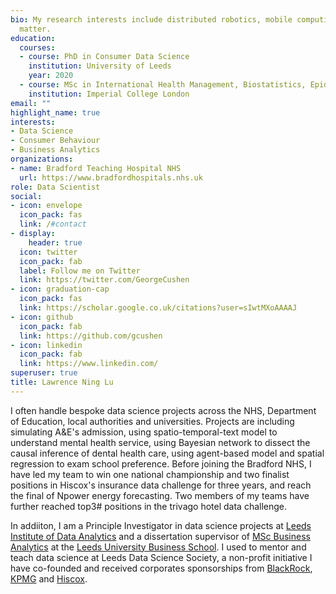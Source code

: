 ```yaml
---
bio: My research interests include distributed robotics, mobile computing and programmable
  matter.
education:
  courses:
  - course: PhD in Consumer Data Science
    institution: University of Leeds
    year: 2020
  - course: MSc in International Health Management, Biostatistics, Epidemiology
    institution: Imperial College London
email: ""
highlight_name: true
interests:
- Data Science
- Consumer Behaviour 
- Business Analytics
organizations:
- name: Bradford Teaching Hospital NHS
  url: https://www.bradfordhospitals.nhs.uk
role: Data Scientist
social:
- icon: envelope
  icon_pack: fas
  link: /#contact
- display:
    header: true
  icon: twitter
  icon_pack: fab
  label: Follow me on Twitter
  link: https://twitter.com/GeorgeCushen
- icon: graduation-cap
  icon_pack: fas
  link: https://scholar.google.co.uk/citations?user=sIwtMXoAAAAJ
- icon: github
  icon_pack: fab
  link: https://github.com/gcushen
- icon: linkedin
  icon_pack: fab
  link: https://www.linkedin.com/
superuser: true
title: Lawrence Ning Lu
---
```


I often handle bespoke data science projects across the NHS, Department of Education, local authorities and universities. Projects are including simulating A&E's admission, using spatio-temporal-text model to understand mental health service, using Bayesian network to dissect the causal inference of dental health care, using agent-based model and spatial regression to exam school preference. Before joining the Bradford NHS, I have led my team to win one national championship and two finalist positions in Hiscox's insurance data challenge for three years, and reach the final of Npower energy forecasting. Two members of my teams have further reached top3# positions in the trivago hotel data challenge. 

In addiiton, I am a Principle Investigator in data science projects at [Leeds Institute of Data Analytics](https://lida.leeds.ac.uk/) and a dissertation supervisor of [MSc Business Analytics](https://courses.leeds.ac.uk/g503/business-analytics-and-decision-sciences-msc) at the [Leeds University Business School](https://business.leeds.ac.uk). I used to mentor and teach data science at Leeds Data Science Society, a non-profit initiative I have co-founded and received corporates sponsorships from [BlackRock](https://www.blackrock.com/uk), [KPMG](https://home.kpmg/uk/en/home.html) and [Hiscox](https://www.hiscox.co.uk). 